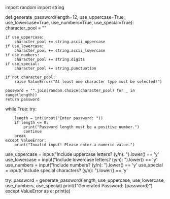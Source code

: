 import random
import string

def generate_password(length=12, use_uppercase=True, use_lowercase=True, use_numbers=True, use_special=True):
    character_pool = ""
    
    if use_uppercase:
        character_pool += string.ascii_uppercase
    if use_lowercase:
        character_pool += string.ascii_lowercase
    if use_numbers:
        character_pool += string.digits
    if use_special:
        character_pool += string.punctuation
    
    if not character_pool:
        raise ValueError("At least one character type must be selected!")
    
    password = "".join(random.choice(character_pool) for _ in range(length))
    return password


while True:
    try:
      
        length = int(input("Enter password: "))
        if length <= 0:
            print("Password length must be a positive number.")
            continue
        break
    except ValueError:
        print("Invalid input! Please enter a numeric value.")

use_uppercase = input("Include uppercase letters? (y/n): ").lower() == 'y'
use_lowercase = input("Include lowercase letters? (y/n): ").lower() == 'y'
use_numbers = input("Include numbers? (y/n): ").lower() == 'y'
use_special = input("Include special characters? (y/n): ").lower() == 'y'

try:
    password = generate_password(length, use_uppercase, use_lowercase, use_numbers, use_special)
    print(f"Generated Password: {password}")
except ValueError as e:
    print(e)
